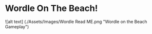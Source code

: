 # Wordle On The Beach!
![alt text] (./Assets/Images/Wordle Read ME.png "Wordle on the Beach Gameplay")